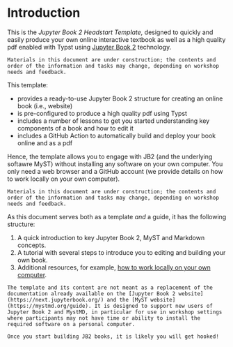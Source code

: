 # Introduction

This is the *Jupyter Book 2 Headstart Template,* designed to quickly and easily produce your own online interactive textbook as well as a high quality pdf enabled with Typst using [Jupyter Book 2](https://next.jupyterbook.org/) technology.

```{warning} Work in Progress
Materials in this document are under construction; the contents and order of the information and tasks may change, depending on workshop needs and feedback.
```

This template:
- provides a ready-to-use Jupyter Book 2 structure for creating an online book (i.e., website)
- is pre-configured to produce a high quality pdf using Typst
- includes a number of lessons to get you started understanding key components of a book and how to edit it 
- includes a GitHub Action to automatically build and deploy your book online and as a pdf


Hence, the template allows you to engage with JB2 (and the underlying softawre MyST) without installing any software on your own computer. You only need a web browser and a GitHub account (we provide details on how to work locally on your own computer). 

```{warning} Work in Progress
Materials in this document are under construction; the contents and order of the information and tasks may change, depending on workshop needs and feedback.
```

As this document serves both as a template _and_ a guide, it has the following structure:

1. A quick introduction to key Jupyter Book 2, MyST and Markdown concepts.
2. A tutorial with several steps to introduce you to editing and building your own book.
3. Additional resources, for example, [how to work locally on your own computer](./advanced_start.md).


```{note}
The template and its content are not meant as a replacement of the documentation already available on the [Jupyter Book 2 website](https://next.jupyterbook.org/) and the [MyST website](https://mystmd.org/guide). It is designed to support new users of Jupyter Book 2 and MystMD, in particular for use in workshop settings where participants may not have time or ability to install the required software on a personal computer.
```

```{warning} Enjoyment Warning!
Once you start building JB2 books, it is likely you will get hooked!
```